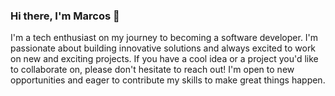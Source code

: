### Hi there, I'm Marcos 💬

I'm a tech enthusiast on my journey to becoming a software developer. I'm passionate about building innovative solutions and always excited to work on new and exciting projects. If you have a cool idea or a project you'd like to collaborate on, please don't hesitate to reach out! I'm open to new opportunities and eager to contribute my skills to make great things happen.
<!--
**Markchat21/Markchat21** is a ✨ _special_ ✨ repository because its `README.md` (this file) appears on your GitHub profile.

Here are some ideas to get you started:

- 🔭 I’m currently working on ...
- 🌱 I’m currently learning ...
- 👯 I’m looking to collaborate on ...
- 🤔 I’m looking for help with ...
- 💬 Ask me about ...
- 📫 How to reach me: ...
- 😄 Pronouns: ...
- ⚡ Fun fact: ...
-->

